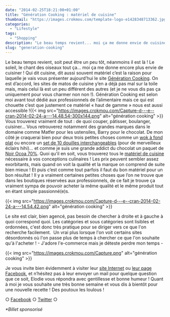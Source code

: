 ```yaml
---
date: "2014-02-25T18:21:00+01:00"
title: "Génération Cooking : matériel de cuisine"
thumbnail: "https://images.crokmou.com/template-logo-e1428348713362.jpg"
categories:
  - "Lifestyle"
tags:
  - "Shopping"
description: "Le beau temps revient... moi ça me donne envie de cuisiner ! Qui dit cuisine, dit aussi matériel, je vais donc vous présenter le site Génération Cooking."
slug: "generation-cooking"
---
```


Le beau temps revient, soit peut être un peu tôt, néanmoins il est là ! Le soleil, le chant des oiseaux tout ça… moi ça me donne encore plus envie de cuisiner ! Qui dit cuisine, dit aussi souvent matériel c’est la raison pour laquelle je vais vous présenter aujourd’hui le site [Génération Cooking](http://generationcooking.com/). On est d’accord, les sites de matos de cuisine y’en a déjà pas mal sur la toile mais, mais celui là est un peu différent des autres (et je ne vous dis pas ça uniquement pour vous charmer non non !). Génération Cooking est selon moi avant tout dédié aux professionnels de l’alimentaire mais ce qui est chouette c’est que justement ce matériel « haut de gamme » nous est aussi accessible !{{< img src="https://images.crokmou.com/Capture-d---e--cran-2014-02-24-a---14.48.54-300x144.png" alt="génération cooking" >}} Vous trouverez vraiment de tout : de quoi couper, pâtisser, boulanger, cuisiner… Vous retrouverez notamment des grandes marques dans le domaine comme Matfer pour les ustensiles, Barry pour le chocolat. De mon côté je craquerai bien pour deux trois petites choses comme un [wok à fond plat](http://www.generationcooking.com/art-poele-wok-a-fond-plat-anti-adhesif-classe-chef-280mm-218.htm) ou encore un [set de 10 douilles interchangeables](http://www.generationcooking.com/art-10-douilles-interchangeables-matfer-2842.htm) (pour de merveilleux éclairs hihi)… et comme je suis une grande addict du chocolat un paquet de [Noir Ocoa 70%](http://www.generationcooking.com/art-chocolat-noir-ocoa-70-1-kg-6123.htm). Quoi qu’il en soit, vous trouverez tous le [matériel de cuisine](http://www.generationcooking.com/cat-materiel-de-cuisine-2.htm) nécessaire à vos conceptions culinaires ! Les prix peuvent sembler assez exorbitants, mais quand on voit la qualité et la marque on comprend de suite bien mieux ! Et puis c’est comme tout parfois il faut du bon matériel pour un bon résultat ! Il y a vraiment certaines petites choses que l’on ne trouve que dans les boutiques réservées aux professionnels, de ce fait je trouve ça vraiment sympa de pouvoir acheter la même qualité et le même produit tout en étant simple passionné(e)s.

{{< img src="https://images.crokmou.com/Capture-d---e--cran-2014-02-24-a---14.54.42.png" alt="génération cooking" >}}

Le site est clair, bien agencé, pas besoin de chercher à droite et à gauche à quoi correspond quoi. Les catégories et sous catégories sont lisibles et ordonnées, c'est donc très pratique pour se diriger vers ce que l'on recherche facilement.  Un vrai plus lorsque l'on voit certains sites désordonnés où l'on passe plus de temps à chercher ce que l'on souhaite qu'à l'acheter ! - J'adore l'e-commerce mais je déteste perdre mon temps -

{{< img src="https://images.crokmou.com/Capture.png" alt="génération cooking" >}}

Je vous invite bien évidemment à visiter leur [site Internet](http://www.generationcooking.com) ou [leur page Facebook](https://www.facebook.com/pages/Generation-Cooking/572630006136511), et n’hésitez pas à leur envoyer un mail pour quelque question que ce soit, Elodie vous répondra avec gentillesse et bonne humeur ! Quant à moi je vous souhaite une très bonne semaine et vous dis à bientôt pour une nouvelle recette ! Des poutoux les loulous !

○ [Facebook](https://www.facebook.com/crokmou.blog) ○ [Twitter](https://twitter.com/Crokmou) ○

_*Billet sponsorisé_